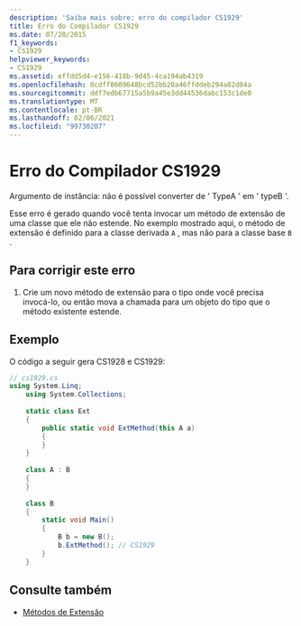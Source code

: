 ```yaml
---
description: 'Saiba mais sobre: erro do compilador CS1929'
title: Erro do Compilador CS1929
ms.date: 07/20/2015
f1_keywords:
- CS1929
helpviewer_keywords:
- CS1929
ms.assetid: effdd5d4-e156-418b-9d45-4ca194ab4319
ms.openlocfilehash: 0cdff8609648bcd52bb20a46ffddeb294a82d04a
ms.sourcegitcommit: ddf7edb67715a5b9a45e3dd44536dabc153c1de0
ms.translationtype: MT
ms.contentlocale: pt-BR
ms.lasthandoff: 02/06/2021
ms.locfileid: "99730207"
---
```

# <a name="compiler-error-cs1929"></a>Erro do Compilador CS1929

Argumento de instância: não é possível converter de ' TypeA ' em ' typeB '.  
  
 Esse erro é gerado quando você tenta invocar um método de extensão de uma classe que ele não estende. No exemplo mostrado aqui, o método de extensão é definido para a classe derivada `A` , mas não para a classe base `B` .  
  
## <a name="to-correct-this-error"></a>Para corrigir este erro  
  
1. Crie um novo método de extensão para o tipo onde você precisa invocá-lo, ou então mova a chamada para um objeto do tipo que o método existente estende.  
  
## <a name="example"></a>Exemplo  

 O código a seguir gera CS1928 e CS1929:  
  
```csharp  
// cs1929.cs  
using System.Linq;  
    using System.Collections;  
  
    static class Ext  
    {  
        public static void ExtMethod(this A a)  
        {  
        }  
    }  
  
    class A : B  
    {  
    }  
  
    class B  
    {  
        static void Main()  
        {  
            B b = new B();  
            b.ExtMethod(); // CS1929  
        }  
    }  
```  
  
## <a name="see-also"></a>Consulte também

- [Métodos de Extensão](../programming-guide/classes-and-structs/extension-methods.md)
